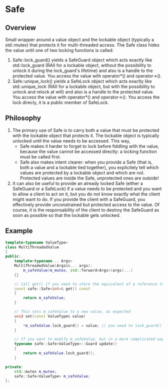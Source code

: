 # Safe
## Overview
Small wrapper around a value object and the lockable object (typically a std::mutex) that protects it for multi-threaded access. The Safe class hides the value until one of two locking functions is called:
1. Safe::lock_guard() yields a SafeGuard object which acts exactly like std::lock_guard (RAII for a lockable object, without the possibility to unlock it during the lock_guard's lifetime) and also is a handle to the protected value. You access the value with operator*() and operator->().
2. Safe::unique_lock() yields a SafeLock object which acts exactly like std::unique_lock (RAII for a lockable object, but with the possibility to unlock and relock at will) and also is a handle to the protected value. You access the value with operator*() and operator->(). You access the lock direcly, it is a public member of SafeLock.

## Philosophy
1. The primary use of Safe is to carry both a value that must be protected with the lockable object that protects it. The lockable object is typically unlocked until the value needs to be accessed. This way,
    * Safe makes it harder to forget to lock before fiddling with the value, because the value cannot be accessed directly: a locking function must be called first.
    * Safe also makes intent clearer: when you provide a Safe (that is, both a value and a lockable tied together), you explicitely tell which values are protected by a lockable object and which are not. Protected values are inside the Safe, unprotected ones are outside!
2. It can also be useful to provide an already locked Safe (either a SafeGuard or a SafeLock) if a value needs to be protected and you want to allow a client to act on it, but you do not know exactly what the client might want to do. If you provide the client with a SafeGuard, you effectively provide unconstrained but protected access to the value. Of course, it is the responsability of the client to destroy the SafeGuard as soon as possible so that the lockable gets unlocked.

## Example
```cpp
template<typename ValueType>
class MultiThreadedValue
{
public:
	template<typename... Args>
	MultiThreadedValue(Args&&... args):
		m_safeValue(m_mutex, std::forward<Args>(args)...)
	{}

	// Call get() if you need to store the equivalent of a reference to the int, because you might want to operate on it later
	const safe::Safe<int>& get() const
	{
		return m_safeValue;
	}

	// This sets m_safeValue to a new value, as expected
	void set(const ValueType& value)
	{
		*m_safeValue.lock_guard() = value; // you need to lock_guard() the Safe in order to access the value with operator*()
	}

	// If you want to modify m_safeValue, but in a more complicated way, call update() and act on the Safe<ValueType>::Guard object
	typename safe::Safe<ValueType>::Guard update()
	{
		return m_safeValue.lock_guard();
	}

private:
	std::mutex m_mutex;
	safe::Safe<ValueType> m_safeValue;
};
``` 



